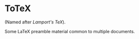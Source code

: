 # ToTeX

(Named after _Lamport's TeX_).

Some LaTeX preamble material common to multiple documents.
